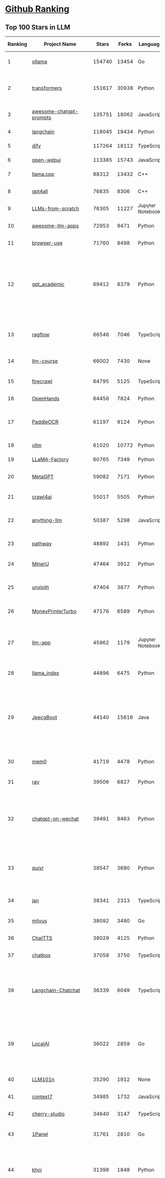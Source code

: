 [Github Ranking](../README.md)
==========

## Top 100 Stars in LLM

| Ranking | Project Name | Stars | Forks | Language | Open Issues | Description | Last Commit |
| ------- | ------------ | ----- | ----- | -------- | ----------- | ----------- | ----------- |
| 1 | [ollama](https://github.com/ollama/ollama) | 154740 | 13454 | Go | 1858 | Get up and running with OpenAI gpt-oss, DeepSeek-R1, Gemma 3 and other models. | 2025-10-25T17:57:12Z |
| 2 | [transformers](https://github.com/huggingface/transformers) | 151617 | 30938 | Python | 1088 | 🤗 Transformers: the model-definition framework for state-of-the-art machine learning models in text, vision, audio, and multimodal models, for both inference and training.  | 2025-10-25T16:31:22Z |
| 3 | [awesome-chatgpt-prompts](https://github.com/f/awesome-chatgpt-prompts) | 135751 | 18062 | JavaScript | 0 | This repo includes ChatGPT prompt curation to use ChatGPT and other LLM tools better. | 2025-10-14T17:23:13Z |
| 4 | [langchain](https://github.com/langchain-ai/langchain) | 118045 | 19434 | Python | 165 | 🦜🔗 Build context-aware reasoning applications | 2025-10-24T20:06:26Z |
| 5 | [dify](https://github.com/langgenius/dify) | 117264 | 18112 | TypeScript | 472 | Production-ready platform for agentic workflow development. | 2025-10-26T03:36:33Z |
| 6 | [open-webui](https://github.com/open-webui/open-webui) | 113385 | 15743 | JavaScript | 236 | User-friendly AI Interface (Supports Ollama, OpenAI API, ...) | 2025-10-25T00:50:29Z |
| 7 | [llama.cpp](https://github.com/ggml-org/llama.cpp) | 88312 | 13432 | C++ | 279 | LLM inference in C/C++ | 2025-10-25T18:41:36Z |
| 8 | [gpt4all](https://github.com/nomic-ai/gpt4all) | 76835 | 8306 | C++ | 706 | GPT4All: Run Local LLMs on Any Device. Open-source and available for commercial use. | 2025-05-27T20:05:19Z |
| 9 | [LLMs-from-scratch](https://github.com/rasbt/LLMs-from-scratch) | 76305 | 11227 | Jupyter Notebook | 4 | Implement a ChatGPT-like LLM in PyTorch from scratch, step by step | 2025-10-22T02:19:45Z |
| 10 | [awesome-llm-apps](https://github.com/Shubhamsaboo/awesome-llm-apps) | 72953 | 9471 | Python | 4 | Collection of awesome LLM apps with AI Agents and RAG using OpenAI, Anthropic, Gemini and opensource models. | 2025-10-19T17:51:53Z |
| 11 | [browser-use](https://github.com/browser-use/browser-use) | 71760 | 8498 | Python | 138 | 🌐 Make websites accessible for AI agents. Automate tasks online with ease. | 2025-10-26T02:28:09Z |
| 12 | [gpt_academic](https://github.com/binary-husky/gpt_academic) | 69412 | 8379 | Python | 267 | 为GPT/GLM等LLM大语言模型提供实用化交互接口，特别优化论文阅读/润色/写作体验，模块化设计，支持自定义快捷按钮&函数插件，支持Python和C++等项目剖析&自译解功能，PDF/LaTex论文翻译&总结功能，支持并行问询多种LLM模型，支持chatglm3等本地模型。接入通义千问, deepseekcoder, 讯飞星火, 文心一言, llama2, rwkv, claude2, moss等。 | 2025-09-20T13:41:26Z |
| 13 | [ragflow](https://github.com/infiniflow/ragflow) | 66546 | 7046 | TypeScript | 2932 | RAGFlow is a leading open-source Retrieval-Augmented Generation (RAG) engine that fuses cutting-edge RAG with Agent capabilities to create a superior context layer for LLMs | 2025-10-25T09:45:18Z |
| 14 | [llm-course](https://github.com/mlabonne/llm-course) | 66002 | 7430 | None | 62 | Course to get into Large Language Models (LLMs) with roadmaps and Colab notebooks. | 2025-06-04T16:09:23Z |
| 15 | [firecrawl](https://github.com/firecrawl/firecrawl) | 64795 | 5125 | TypeScript | 27 | 🔥 The Web Data API for AI - Turn entire websites into LLM-ready markdown or structured data | 2025-10-25T00:26:06Z |
| 16 | [OpenHands](https://github.com/OpenHands/OpenHands) | 64456 | 7824 | Python | 237 | 🙌 OpenHands: Code Less, Make More | 2025-10-25T23:52:47Z |
| 17 | [PaddleOCR](https://github.com/PaddlePaddle/PaddleOCR) | 61197 | 9124 | Python | 181 | Turn any PDF or image document into structured data for your AI. A powerful, lightweight OCR toolkit that bridges the gap between images/PDFs and LLMs. Supports 100+ languages. | 2025-10-22T10:39:28Z |
| 18 | [vllm](https://github.com/vllm-project/vllm) | 61020 | 10772 | Python | 1849 | A high-throughput and memory-efficient inference and serving engine for LLMs | 2025-10-25T16:14:30Z |
| 19 | [LLaMA-Factory](https://github.com/hiyouga/LLaMA-Factory) | 60765 | 7349 | Python | 731 | Unified Efficient Fine-Tuning of 100+ LLMs & VLMs (ACL 2024) | 2025-10-24T05:22:39Z |
| 20 | [MetaGPT](https://github.com/FoundationAgents/MetaGPT) | 59082 | 7171 | Python | 9 | 🌟 The Multi-Agent Framework: First AI Software Company, Towards Natural Language Programming | 2025-10-04T05:57:57Z |
| 21 | [crawl4ai](https://github.com/unclecode/crawl4ai) | 55017 | 5505 | Python | 166 | 🚀🤖 Crawl4AI: Open-source LLM Friendly Web Crawler & Scraper. Don't be shy, join here: https://discord.gg/jP8KfhDhyN | 2025-10-24T04:36:48Z |
| 22 | [anything-llm](https://github.com/Mintplex-Labs/anything-llm) | 50387 | 5298 | JavaScript | 268 | The all-in-one Desktop & Docker AI application with built-in RAG, AI agents, No-code agent builder, MCP compatibility,  and more. | 2025-10-23T22:46:01Z |
| 23 | [pathway](https://github.com/pathwaycom/pathway) | 48892 | 1431 | Python | 39 | Python ETL framework for stream processing, real-time analytics, LLM pipelines, and RAG. | 2025-10-24T13:19:48Z |
| 24 | [MinerU](https://github.com/opendatalab/MinerU) | 47464 | 3912 | Python | 104 | Transforms complex documents like PDFs into LLM-ready markdown/JSON for your Agentic workflows. | 2025-10-25T14:39:47Z |
| 25 | [unsloth](https://github.com/unslothai/unsloth) | 47404 | 3877 | Python | 770 | Fine-tuning & Reinforcement Learning for LLMs. 🦥 Train OpenAI gpt-oss, DeepSeek-R1, Qwen3, Gemma 3, TTS 2x faster with 70% less VRAM. | 2025-10-26T02:31:05Z |
| 26 | [MoneyPrinterTurbo](https://github.com/harry0703/MoneyPrinterTurbo) | 47176 | 6589 | Python | 198 | 利用AI大模型，一键生成高清短视频 Generate short videos with one click using AI LLM. | 2025-06-11T06:34:54Z |
| 27 | [llm-app](https://github.com/pathwaycom/llm-app) | 45962 | 1179 | Jupyter Notebook | 4 | Ready-to-run cloud templates for RAG, AI pipelines, and enterprise search with live data. 🐳Docker-friendly.⚡Always in sync with Sharepoint, Google Drive, S3, Kafka, PostgreSQL, real-time data APIs, and more. | 2025-10-23T15:24:08Z |
| 28 | [llama_index](https://github.com/run-llama/llama_index) | 44896 | 6475 | Python | 223 | LlamaIndex is the leading framework for building LLM-powered agents over your data. | 2025-10-26T03:01:31Z |
| 29 | [JeecgBoot](https://github.com/jeecgboot/JeecgBoot) | 44140 | 15616 | Java | 31 | 🔥AI低代码平台，助力企业快速实现低代码开发和构建AI应用！前后端分离架构 SpringBoot3，SpringCloud、MybatisPlus，Ant Design&Vue3、TS+vite！强大代码生成器实现前后端一键生成，无需手写代码! 引领AI低代码开发模式：AI生成→在线编码→代码生成→手工合并，解决Java项目80%重复工作，提升效率，节省成本，兼顾灵活性~ | 2025-10-22T07:26:40Z |
| 30 | [mem0](https://github.com/mem0ai/mem0) | 41719 | 4478 | Python | 291 | Universal memory layer for AI Agents; Announcing OpenMemory MCP - local and secure memory management. | 2025-10-25T22:35:15Z |
| 31 | [ray](https://github.com/ray-project/ray) | 39506 | 6827 | Python | 2818 | Ray is an AI compute engine. Ray consists of a core distributed runtime and a set of AI Libraries for accelerating ML workloads. | 2025-10-26T03:24:44Z |
| 32 | [chatgpt-on-wechat](https://github.com/zhayujie/chatgpt-on-wechat) | 39491 | 9463 | Python | 308 | 基于大模型搭建的聊天机器人，同时支持 微信公众号、企业微信应用、飞书、钉钉 等接入，可选择ChatGPT/Claude/DeepSeek/文心一言/讯飞星火/通义千问/ Gemini/GLM-4/Kimi/LinkAI，能处理文本、语音和图片，访问操作系统和互联网，支持基于自有知识库进行定制企业智能客服。 | 2025-10-22T10:32:10Z |
| 33 | [quivr](https://github.com/QuivrHQ/quivr) | 38547 | 3680 | Python | 2 | Opiniated RAG for integrating GenAI in your apps 🧠   Focus on your product rather than the RAG. Easy integration in existing products with customisation!  Any LLM: GPT4, Groq, Llama. Any Vectorstore: PGVector, Faiss. Any Files. Anyway you want.  | 2025-07-09T12:55:23Z |
| 34 | [jan](https://github.com/menloresearch/jan) | 38341 | 2313 | TypeScript | 140 | Jan is an open source alternative to ChatGPT that runs 100% offline on your computer. | 2025-10-24T14:45:18Z |
| 35 | [milvus](https://github.com/milvus-io/milvus) | 38092 | 3480 | Go | 697 | Milvus is a high-performance, cloud-native vector database built for scalable vector ANN search | 2025-10-24T10:40:05Z |
| 36 | [ChatTTS](https://github.com/2noise/ChatTTS) | 38029 | 4125 | Python | 64 | A generative speech model for daily dialogue. | 2025-07-06T15:11:14Z |
| 37 | [chatbox](https://github.com/chatboxai/chatbox) | 37058 | 3750 | TypeScript | 894 | User-friendly Desktop Client App for AI Models/LLMs (GPT, Claude, Gemini, Ollama...) | 2025-10-22T15:26:34Z |
| 38 | [Langchain-Chatchat](https://github.com/chatchat-space/Langchain-Chatchat) | 36339 | 6049 | TypeScript | 25 | Langchain-Chatchat（原Langchain-ChatGLM）基于 Langchain 与 ChatGLM, Qwen 与 Llama 等语言模型的 RAG 与 Agent 应用 \| Langchain-Chatchat (formerly langchain-ChatGLM), local knowledge based LLM (like ChatGLM, Qwen and Llama) RAG and Agent app with langchain  | 2025-09-29T06:47:27Z |
| 39 | [LocalAI](https://github.com/mudler/LocalAI) | 36022 | 2859 | Go | 268 | :robot: The free, Open Source alternative to OpenAI, Claude and others. Self-hosted and local-first. Drop-in replacement for OpenAI,  running on consumer-grade hardware. No GPU required. Runs gguf, transformers, diffusers and many more. Features: Generate Text, Audio, Video, Images, Voice Cloning, Distributed, P2P and decentralized inference | 2025-10-25T21:14:44Z |
| 40 | [LLM101n](https://github.com/karpathy/LLM101n) | 35290 | 1912 | None | 0 | LLM101n: Let's build a Storyteller | 2024-08-01T01:20:33Z |
| 41 | [context7](https://github.com/upstash/context7) | 34985 | 1732 | JavaScript | 88 | Context7 MCP Server -- Up-to-date code documentation for LLMs and AI code editors | 2025-10-25T22:04:41Z |
| 42 | [cherry-studio](https://github.com/CherryHQ/cherry-studio) | 34640 | 3147 | TypeScript | 394 | 🍒 Cherry Studio is a desktop client that supports for multiple LLM providers. | 2025-10-25T23:20:59Z |
| 43 | [1Panel](https://github.com/1Panel-dev/1Panel) | 31761 | 2810 | Go | 482 | 🔥 1Panel provides an intuitive web interface and MCP Server to manage websites, files, containers, databases, and LLMs on a Linux server. | 2025-10-24T10:17:51Z |
| 44 | [khoj](https://github.com/khoj-ai/khoj) | 31398 | 1848 | Python | 75 | Your AI second brain. Self-hostable. Get answers from the web or your docs. Build custom agents, schedule automations, do deep research. Turn any online or local LLM into your personal, autonomous AI (gpt, claude, gemini, llama, qwen, mistral). Get started - free. | 2025-09-16T09:17:58Z |
| 45 | [litellm](https://github.com/BerriAI/litellm) | 30316 | 4480 | Python | 1026 | Python SDK, Proxy Server (LLM Gateway) to call 100+ LLM APIs in OpenAI format - [Bedrock, Azure, OpenAI, VertexAI, Cohere, Anthropic, Sagemaker, HuggingFace, Replicate, Groq] | 2025-10-26T02:26:25Z |
| 46 | [Mr.-Ranedeer-AI-Tutor](https://github.com/JushBJJ/Mr.-Ranedeer-AI-Tutor) | 29661 | 3377 | None | 14 | A GPT-4 AI Tutor Prompt for customizable personalized learning experiences. | 2025-09-30T08:08:00Z |
| 47 | [continue](https://github.com/continuedev/continue) | 29474 | 3679 | TypeScript | 627 | ⏩ Ship faster with Continuous AI. Build and run custom agents across your IDE, terminal, and CI | 2025-10-26T02:13:02Z |
| 48 | [graphrag](https://github.com/microsoft/graphrag) | 28824 | 3014 | Python | 92 | A modular graph-based Retrieval-Augmented Generation (RAG) system | 2025-10-24T11:55:50Z |
| 49 | [llm.c](https://github.com/karpathy/llm.c) | 27958 | 3249 | Cuda | 89 | LLM training in simple, raw C/CUDA | 2025-06-26T17:03:40Z |
| 50 | [one-api](https://github.com/songquanpeng/one-api) | 27715 | 5477 | JavaScript | 883 | LLM API 管理 & 分发系统，支持 OpenAI、Azure、Anthropic Claude、Google Gemini、DeepSeek、字节豆包、ChatGLM、文心一言、讯飞星火、通义千问、360 智脑、腾讯混元等主流模型，统一 API 适配，可用于 key 管理与二次分发。单可执行文件，提供 Docker 镜像，一键部署，开箱即用。LLM API management & key redistribution system, unifying multiple providers under a single API. Single binary, Docker-ready, with an English UI. | 2025-07-18T18:11:50Z |
| 51 | [ChatDev](https://github.com/OpenBMB/ChatDev) | 27631 | 3471 | Python | 26 | Create Customized Software using Natural Language Idea (through LLM-powered Multi-Agent Collaboration) | 2025-09-23T12:40:26Z |
| 52 | [storm](https://github.com/stanford-oval/storm) | 27546 | 2496 | Python | 57 | An LLM-powered knowledge curation system that researches a topic and generates a full-length report with citations. | 2025-09-30T18:07:21Z |
| 53 | [void](https://github.com/voideditor/void) | 27341 | 2095 | TypeScript | 260 | None | 2025-08-07T00:07:32Z |
| 54 | [semantic-kernel](https://github.com/microsoft/semantic-kernel) | 26531 | 4310 | C# | 495 | Integrate cutting-edge LLM technology quickly and easily into your apps | 2025-10-25T07:35:16Z |
| 55 | [FastGPT](https://github.com/labring/FastGPT) | 26109 | 6711 | TypeScript | 611 | FastGPT is a knowledge-based platform built on the LLMs, offers a comprehensive suite of out-of-the-box capabilities such as data processing, RAG retrieval, and visual AI workflow orchestration, letting you easily develop and deploy complex question-answering systems without the need for extensive setup or configuration. | 2025-10-25T16:43:33Z |
| 56 | [composio](https://github.com/ComposioHQ/composio) | 25841 | 4362 | TypeScript | 28 | Composio equips your AI agents & LLMs with 100+ high-quality integrations via function calling | 2025-10-25T14:04:49Z |
| 57 | [self-llm](https://github.com/datawhalechina/self-llm) | 25420 | 2554 | Jupyter Notebook | 146 | 《开源大模型食用指南》针对中国宝宝量身打造的基于Linux环境快速微调（全参数/Lora）、部署国内外开源大模型（LLM）/多模态大模型（MLLM）教程 | 2025-10-26T03:17:43Z |
| 58 | [Awesome-LLM](https://github.com/Hannibal046/Awesome-LLM) | 25362 | 2153 | None | 8 | Awesome-LLM: a curated list of Large Language Model | 2025-07-31T02:38:24Z |
| 59 | [CopilotKit](https://github.com/CopilotKit/CopilotKit) | 24635 | 3294 | TypeScript | 313 | React UI + elegant infrastructure for AI Copilots, AI chatbots, and in-app AI agents. The Agentic last-mile 🪁 | 2025-10-25T21:44:31Z |
| 60 | [JARVIS](https://github.com/microsoft/JARVIS) | 24417 | 2053 | Python | 191 | JARVIS, a system to connect LLMs with ML community. Paper: https://arxiv.org/pdf/2303.17580.pdf | 2025-07-29T13:44:13Z |
| 61 | [BitNet](https://github.com/microsoft/BitNet) | 24291 | 1880 | Python | 128 | Official inference framework for 1-bit LLMs | 2025-06-03T06:14:20Z |
| 62 | [chroma](https://github.com/chroma-core/chroma) | 24066 | 1887 | Rust | 246 | Open-source search and retrieval database for AI applications. | 2025-10-25T00:19:41Z |
| 63 | [gpt-researcher](https://github.com/assafelovic/gpt-researcher) | 23936 | 3158 | Python | 128 | An LLM agent that conducts deep research (local and web) on any given topic and generates a long report with citations. | 2025-10-25T06:46:09Z |
| 64 | [gitleaks](https://github.com/gitleaks/gitleaks) | 23721 | 1816 | Go | 221 | Find secrets with Gitleaks 🔑 | 2025-10-24T17:30:33Z |
| 65 | [TradingAgents](https://github.com/TauricResearch/TradingAgents) | 23499 | 4333 | Python | 130 | TradingAgents: Multi-Agents LLM Financial Trading Framework | 2025-10-09T07:34:10Z |
| 66 | [llamafile](https://github.com/Mozilla-Ocho/llamafile) | 23234 | 1230 | C++ | 172 | Distribute and run LLMs with a single file. | 2025-06-30T19:03:06Z |
| 67 | [haystack](https://github.com/deepset-ai/haystack) | 23160 | 2448 | Python | 111 | AI orchestration framework to build customizable, production-ready LLM applications. Connect components (models, vector DBs, file converters) to pipelines or agents that can interact with your data. With advanced retrieval methods, it's best suited for building RAG, question answering, semantic search or conversational agent chatbots. | 2025-10-24T14:53:24Z |
| 68 | [system_prompts_leaks](https://github.com/asgeirtj/system_prompts_leaks) | 23133 | 3541 | JavaScript | 0 | Collection of extracted System Prompts from popular chatbots like ChatGPT, Claude & Gemini | 2025-10-22T00:39:23Z |
| 69 | [mlflow](https://github.com/mlflow/mlflow) | 22652 | 4924 | Python | 1550 | The open source developer platform to build AI/LLM applications and models with confidence. Enhance your AI applications with end-to-end tracking, observability, and evaluations, all in one integrated platform. | 2025-10-25T14:28:24Z |
| 70 | [RAG_Techniques](https://github.com/NirDiamant/RAG_Techniques) | 22566 | 2546 | Jupyter Notebook | 7 | This repository showcases various advanced techniques for Retrieval-Augmented Generation (RAG) systems. RAG systems combine information retrieval with generative models to provide accurate and contextually rich responses. | 2025-10-08T16:38:05Z |
| 71 | [pandas-ai](https://github.com/sinaptik-ai/pandas-ai) | 22406 | 2190 | Python | 11 | Chat with your database or your datalake (SQL, CSV, parquet). PandasAI makes data analysis conversational using LLMs and RAG. | 2025-10-24T08:49:18Z |
| 72 | [agenticSeek](https://github.com/Fosowl/agenticSeek) | 22247 | 2378 | Python | 28 | Fully Local Manus AI. No APIs, No $200 monthly bills. Enjoy an autonomous agent that thinks, browses the web, and code for the sole cost of electricity. 🔔 Official updates only via twitter @Martin993886460 (Beware of fake account) | 2025-09-14T18:15:49Z |
| 73 | [LightRAG](https://github.com/HKUDS/LightRAG) | 22102 | 3305 | Python | 160 | [EMNLP2025] "LightRAG: Simple and Fast Retrieval-Augmented Generation" | 2025-10-25T18:06:39Z |
| 74 | [llm-cookbook](https://github.com/datawhalechina/llm-cookbook) | 21901 | 2621 | Jupyter Notebook | 3 | 面向开发者的 LLM 入门教程，吴恩达大模型系列课程中文版 | 2025-06-12T14:48:07Z |
| 75 | [unilm](https://github.com/microsoft/unilm) | 21787 | 2663 | Python | 637 | Large-scale Self-supervised Pre-training Across Tasks, Languages, and Modalities | 2025-07-03T09:28:33Z |
| 76 | [Scrapegraph-ai](https://github.com/ScrapeGraphAI/Scrapegraph-ai) | 21629 | 1870 | Python | 15 | Python scraper based on AI | 2025-10-24T02:13:04Z |
| 77 | [mlc-llm](https://github.com/mlc-ai/mlc-llm) | 21519 | 1845 | Python | 299 | Universal LLM Deployment Engine with ML Compilation | 2025-10-24T04:57:51Z |
| 78 | [Awesome-Chinese-LLM](https://github.com/HqWu-HITCS/Awesome-Chinese-LLM) | 21512 | 2046 | None | 5 | 整理开源的中文大语言模型，以规模较小、可私有化部署、训练成本较低的模型为主，包括底座模型，垂直领域微调及应用，数据集与教程等。 | 2025-05-19T06:11:57Z |
| 79 | [llm-action](https://github.com/liguodongiot/llm-action) | 21495 | 2522 | HTML | 16 | 本项目旨在分享大模型相关技术原理以及实战经验（大模型工程化、大模型应用落地） | 2025-10-19T14:55:52Z |
| 80 | [vanna](https://github.com/vanna-ai/vanna) | 21084 | 1962 | Python | 208 | 🤖 Chat with your SQL database 📊. Accurate Text-to-SQL Generation via LLMs using RAG 🔄. | 2025-10-24T14:16:37Z |
| 81 | [datasets](https://github.com/huggingface/datasets) | 20780 | 2991 | Python | 859 | 🤗 The largest hub of ready-to-use datasets for AI models with fast, easy-to-use and efficient data manipulation tools | 2025-10-24T14:46:34Z |
| 82 | [architecture.of.internet-product](https://github.com/davideuler/architecture.of.internet-product) | 20565 | 4735 | HTML | 4 | 互联网公司技术架构，微信/淘宝/微博/腾讯/阿里/美团点评/百度/OpenAI/Google/Facebook/Amazon/eBay的架构，欢迎PR补充 | 2024-02-17T12:02:24Z |
| 83 | [goose](https://github.com/block/goose) | 20492 | 1871 | Rust | 213 | an open source, extensible AI agent that goes beyond code suggestions - install, execute, edit, and test with any LLM | 2025-10-26T03:42:24Z |
| 84 | [happy-llm](https://github.com/datawhalechina/happy-llm) | 20484 | 1785 | Jupyter Notebook | 21 | 📚 从零开始的大语言模型原理与实践教程 | 2025-10-17T12:25:38Z |
| 85 | [crawlee](https://github.com/apify/crawlee) | 20270 | 1054 | TypeScript | 171 | Crawlee—A web scraping and browser automation library for Node.js to build reliable crawlers. In JavaScript and TypeScript. Extract data for AI, LLMs, RAG, or GPTs. Download HTML, PDF, JPG, PNG, and other files from websites. Works with Puppeteer, Playwright, Cheerio, JSDOM, and raw HTTP. Both headful and headless mode. With proxy rotation. | 2025-10-25T03:11:47Z |
| 86 | [peft](https://github.com/huggingface/peft) | 19905 | 2075 | Python | 22 | 🤗 PEFT: State-of-the-art Parameter-Efficient Fine-Tuning. | 2025-10-24T12:09:35Z |
| 87 | [repomix](https://github.com/yamadashy/repomix) | 19886 | 905 | TypeScript | 111 | 📦 Repomix is a powerful tool that packs your entire repository into a single, AI-friendly file. Perfect for when you need to feed your codebase to Large Language Models (LLMs) or other AI tools like Claude, ChatGPT, DeepSeek, Perplexity, Gemini, Gemma, Llama, Grok, and more. | 2025-10-26T02:40:59Z |
| 88 | [Qwen](https://github.com/QwenLM/Qwen) | 19580 | 1628 | Python | 18 | The official repo of Qwen (通义千问) chat & pretrained large language model proposed by Alibaba Cloud. | 2025-09-30T10:18:02Z |
| 89 | [SillyTavern](https://github.com/SillyTavern/SillyTavern) | 19471 | 4131 | JavaScript | 312 | LLM Frontend for Power Users. | 2025-10-24T12:44:54Z |
| 90 | [sglang](https://github.com/sgl-project/sglang) | 19397 | 3160 | Python | 520 | SGLang is a fast serving framework for large language models and vision language models. | 2025-10-26T03:38:14Z |
| 91 | [Chinese-LLaMA-Alpaca](https://github.com/ymcui/Chinese-LLaMA-Alpaca) | 18932 | 1877 | Python | 1 | 中文LLaMA&Alpaca大语言模型+本地CPU/GPU训练部署 (Chinese LLaMA & Alpaca LLMs) | 2025-07-15T00:53:02Z |
| 92 | [letta](https://github.com/letta-ai/letta) | 18923 | 1963 | Python | 27 | Letta is the platform for building stateful agents: open AI with advanced memory that can learn and self-improve over time. | 2025-10-24T22:29:49Z |
| 93 | [ai](https://github.com/vercel/ai) | 18805 | 3164 | TypeScript | 772 | The AI Toolkit for TypeScript. From the creators of Next.js, the AI SDK is a free open-source library for building AI-powered applications and agents  | 2025-10-25T19:30:55Z |
| 94 | [MaxKB](https://github.com/1Panel-dev/MaxKB) | 18756 | 2433 | Python | 85 | 🔥 MaxKB is an open-source platform for building enterprise-grade agents.  MaxKB 是强大易用的开源企业级智能体平台。 | 2025-10-24T09:09:23Z |
| 95 | [ai-engineering-hub](https://github.com/patchy631/ai-engineering-hub) | 18747 | 3171 | Jupyter Notebook | 30 | In-depth tutorials on LLMs, RAGs and real-world AI agent applications. | 2025-10-19T11:34:04Z |
| 96 | [suna](https://github.com/kortix-ai/suna) | 18426 | 3137 | TypeScript | 199 | Kortix – build, manage and train AI Agents. Fully Open Source. | 2025-10-25T20:55:57Z |
| 97 | [opcode](https://github.com/winfunc/opcode) | 18387 | 1395 | TypeScript | 236 | A powerful GUI app and Toolkit for Claude Code - Create custom agents, manage interactive Claude Code sessions, run secure background agents, and more. | 2025-10-16T12:05:56Z |
| 98 | [llama-cookbook](https://github.com/meta-llama/llama-cookbook) | 17978 | 2633 | Jupyter Notebook | 18 | Welcome to the Llama Cookbook! This is your go to guide for Building with Llama: Getting started with Inference, Fine-Tuning, RAG. We also show you how to solve end to end problems using Llama model family and using them on various provider services   | 2025-10-24T17:54:20Z |
| 99 | [mastra](https://github.com/mastra-ai/mastra) | 17768 | 1228 | TypeScript | 284 | The TypeScript AI agent framework. ⚡ Assistants, RAG, observability. Supports any LLM: GPT-4, Claude, Gemini, Llama. | 2025-10-26T01:24:15Z |
| 100 | [deer-flow](https://github.com/bytedance/deer-flow) | 17705 | 2206 | Python | 194 | DeerFlow is a community-driven Deep Research framework, combining language models with tools like web search, crawling, and Python execution, while contributing back to the open-source community. | 2025-10-26T02:15:36Z |

